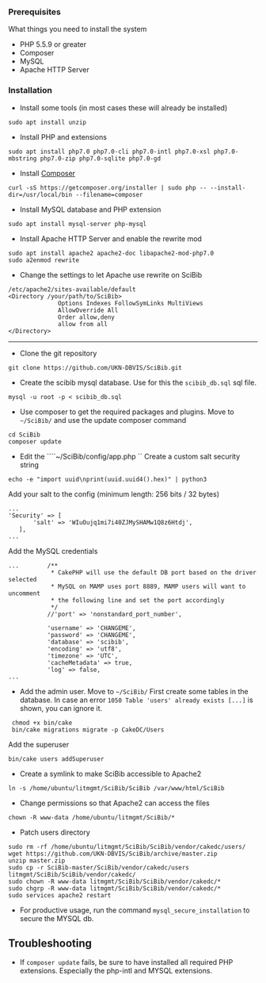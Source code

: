 ### Prerequisites

 What things you need to install the system

 - PHP 5.5.9 or greater
 - Composer
 - MySQL
 - Apache HTTP Server

### Installation

 - Install some tools (in most cases these will already be installed)
 ```
 sudo apt install unzip
 ```

 - Install PHP and extensions
 ```
sudo apt install php7.0 php7.0-cli php7.0-intl php7.0-xsl php7.0-mbstring php7.0-zip php7.0-sqlite php7.0-gd
```

 - Install [Composer](https://getcomposer.org/download/)
 ```
 curl -sS https://getcomposer.org/installer | sudo php -- --install-dir=/usr/local/bin --filename=composer
```

 - Install MySQL database and PHP extension
 ```
 sudo apt install mysql-server php-mysql
 ```

 - Install Apache HTTP Server and enable the rewrite mod
  ```
 sudo apt install apache2 apache2-doc libapache2-mod-php7.0
 sudo a2enmod rewrite
  ```

  - Change the settings to let Apache use rewrite on SciBib
  ```
 /etc/apache2/sites-available/default
 <Directory /your/path/to/SciBib>
                Options Indexes FollowSymLinks MultiViews
                AllowOverride All
                Order allow,deny
                allow from all
 </Directory>
 ```

----------

 - Clone the git repository
 ```
 git clone https://github.com/UKN-DBVIS/SciBib.git
 ```

 - Create the scibib mysql database. Use for this the ```scibib_db.sql``` sql file.
 ```
 mysql -u root -p < scibib_db.sql
 ```

 - Use composer to get the required packages and plugins.
 Move to ```~/SciBib/``` and use the update composer command
 ```
 cd SciBib
 composer update
 ```

 - Edit the ````~/SciBib/config/app.php ``
  Create a custom salt security string
 ```
 echo -e "import uuid\nprint(uuid.uuid4().hex)" | python3
 ```

 Add your salt to the config (minimum length: 256 bits / 32 bytes)
 ```
 ...
 'Security' => [
        'salt' => 'WIuOujq1mi7i40ZJMySHAMw1Q8z6Htdj',
    ],
 ...
 ```
Add the MySQL credentials
 ```
 ...        /**
             * CakePHP will use the default DB port based on the driver selected
             * MySQL on MAMP uses port 8889, MAMP users will want to uncomment
             * the following line and set the port accordingly
             */
            //'port' => 'nonstandard_port_number',

            'username' => 'CHANGEME',
            'password' => 'CHANGEME',
            'database' => 'scibib',
            'encoding' => 'utf8',
            'timezone' => 'UTC',
            'cacheMetadata' => true,
            'log' => false,
 ...
 ```
 - Add the admin user. Move to ``` ~/SciBib/ ```
First create some tables in the database. In case an error `1050 Table 'users' already exists [...]` is shown, you can ignore it.
```
 chmod +x bin/cake
 bin/cake migrations migrate -p CakeDC/Users
```


Add the superuser
```
bin/cake users addSuperuser
```

- Create a symlink to make SciBib accessible to Apache2
```
ln -s /home/ubuntu/litmgmt/SciBib/SciBib /var/www/html/SciBib
```

- Change permissions so that Apache2 can access the files
```
chown -R www-data /home/ubuntu/litmgmt/SciBib/*
```

- Patch users directory
```
sudo rm -rf /home/ubuntu/litmgmt/SciBib/SciBib/vendor/cakedc/users/
wget https://github.com/UKN-DBVIS/SciBib/archive/master.zip
unzip master.zip
sudo cp -r SciBib-master/SciBib/vendor/cakedc/users litmgmt/SciBib/SciBib/vendor/cakedc/
sudo chown -R www-data litmgmt/SciBib/SciBib/vendor/cakedc/*
sudo chgrp -R www-data litmgmt/SciBib/SciBib/vendor/cakedc/*
sudo services apache2 restart
```

- For productive usage, run the command `mysql_secure_installation` to secure the MYSQL db.

## Troubleshooting

- If ```composer update``` fails, be sure to have installed all required PHP extensions.
  Especially the php-intl and MYSQL extensions.
